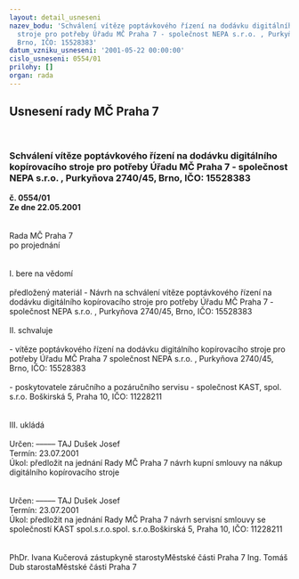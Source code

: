 ```yaml
---
layout: detail_usneseni
nazev_bodu: 'Schválení vítěze poptávkového řízení na dodávku digitálního kopírovacího
  stroje pro potřeby Úřadu MČ Praha 7 - společnost NEPA s.r.o. , Purkyňova 2740/45,
  Brno, IČO: 15528383'
datum_vzniku_usneseni: '2001-05-22 00:00:00'
cislo_usneseni: 0554/01
prilohy: []
organ: rada
---
```

<div id="ucUsn_pList" class="usn">
	<span><h2>Usnesení rady MČ Praha 7 </h2>
<br></span><div class="standBody">
<span><h3>Schválení vítěze poptávkového řízení na dodávku digitálního kopírovacího stroje pro potřeby Úřadu MČ Praha 7 - společnost NEPA s.r.o. , Purkyňova 2740/45, Brno, IČO: 15528383</h3></span><div class="center">
		<strong>č. 0554/01</strong><br>
	</div>
<div class="center">
		<strong>Ze dne 22.05.2001</strong><br><br>
	</div>
<br>Rada MČ Praha 7<br>po projednání<br><br><br>I.	bere na vědomí<br><br> předložený materiál - Návrh na schválení vítěze poptávkového řízení na dodávku digitálního kopírovacího stroje pro potřeby Úřadu MČ Praha 7 - společnost NEPA s.r.o. , Purkyňova 2740/45, Brno, IČO: 15528383<br><br>II.	schvaluje <br><br>- vítěze poptávkového řízení na dodávku digitálního kopírovacího stroje pro potřeby Úřadu MČ Praha 7 společnost NEPA s.r.o. , Purkyňova 2740/45, Brno, IČO: 15528383<br><br>- poskytovatele záručního a pozáručního servisu - společnost KAST, spol. s.r.o. Boškirská 5, Praha 10, IČO: 11228211<br><br><br>III.	ukládá <br><br> Určen:	–––––	TAJ Dušek Josef<br>Termín: 23.07.2001<br>Úkol:	předložit na jednání Rady MČ Praha 7 návrh kupní  smlouvy na nákup digitálního kopírovacího stroje <br> <br><br> Určen:	–––––	TAJ Dušek Josef<br>Termín: 23.07.2001<br>Úkol:	předložit na jednání Rady MČ Praha 7 návrh servisní smlouvy se společností KAST spol.s.r.o.spol. s.r.o.Boškirská 5, Praha 10, IČO: 11228211<br><br>  	<br>PhDr. Ivana Kučerová zástupkyně starostyMěstské části Praha 7	Ing. Tomáš Dub starostaMěstské části Praha 7<br>	<br><br>
</div>
</div>